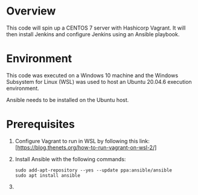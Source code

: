 # Overview

This code will spin up a CENTOS 7 server with Hashicorp Vagrant. It will then install Jenkins and configure Jenkins using an Ansible playbook.

# Environment

This code was executed on a Windows 10 machine and the Windows Subsystem for Linux (WSL) was used to host an Ubuntu 20.04.6 execution environment.

Ansible needs to be installed on the Ubuntu host.

# Prerequisites

1) Configure Vagrant to run in WSL by following this link: [https://blog.thenets.org/how-to-run-vagrant-on-wsl-2/]

2) Install Ansible with the following commands:

   ```
   sudo add-apt-repository --yes --update ppa:ansible/ansible
   sudo apt install ansible
   ```
3) 

   



